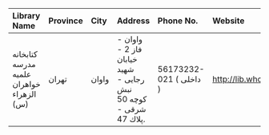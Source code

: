 | Library Name                             | Province   | City   | Address                                                                | Phone No.               | Website           |
|:-----------------------------------------|:-----------|:-------|:-----------------------------------------------------------------------|:------------------------|:------------------|
| كتابخانه مدرسه علمیه خواهران الزهراء (س) | تهران      | واوان  | واوان - فاز 2 - خیابان شهید رجایی - نبش كوچه 50 شرقی - پلاك 47.        | 56173232-021 ( داخلی  ) | http://lib.whc.ir |